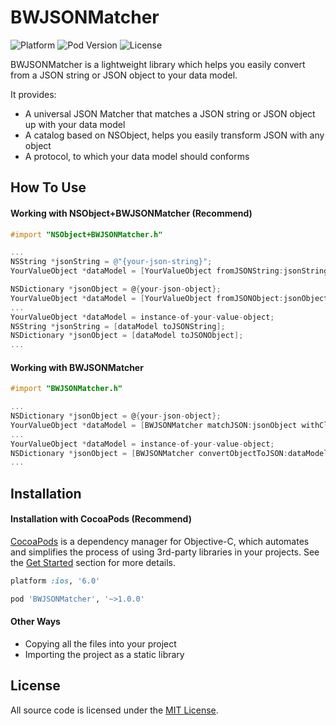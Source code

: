BWJSONMatcher
=========
![Platform](https://img.shields.io/badge/platform-iOS-brightgreen.svg)
![Pod Version](https://img.shields.io/badge/pod-v1.0.0-orange.svg)
![License](https://img.shields.io/badge/license-MIT-blue.svg)

BWJSONMatcher is a lightweight library which helps you easily convert from a JSON string or JSON object to your data model.

It provides:

- A universal JSON Matcher that matches a JSON string or JSON object up with your data model
- A catalog based on NSObject, helps you easily transform JSON with any object
- A protocol, to which your data model should conforms

How To Use
----------
#### Working with NSObject+BWJSONMatcher (Recommend)
```objective-c
#import "NSObject+BWJSONMatcher.h"

...
NSString *jsonString = @"{your-json-string}";
YourValueObject *dataModel = [YourValueObject fromJSONString:jsonString];

NSDictionary *jsonObject = @{your-json-object};
YourValueObject *dataModel = [YourValueObject fromJSONObject:jsonObject];
...
YourValueObject *dataModel = instance-of-your-value-object;
NSString *jsonString = [dataModel toJSONString];
NSDictionary *jsonObject = [dataModel toJSONObject];
...

```

#### Working with BWJSONMatcher
```objective-c
#import "BWJSONMatcher.h"

...
NSDictionary *jsonObject = @{your-json-object};
YourValueObject *dataModel = [BWJSONMatcher matchJSON:jsonObject withClass:[YourValueObject class]];
...
YourValueObject *dataModel = instance-of-your-value-object;
NSDictionary *jsonObject = [BWJSONMatcher convertObjectToJSON:dataModel];
...

```

Installation
------------
#### Installation with CocoaPods (Recommend)

[CocoaPods](http://cocoapods.org/) is a dependency manager for Objective-C, which automates and simplifies the process of using 3rd-party libraries in your projects. See the [Get Started](http://cocoapods.org/#get_started) section for more details.

```ruby
platform :ios, '6.0'

pod 'BWJSONMatcher', '~>1.0.0'
```

#### Other Ways
- Copying all the files into your project
- Importing the project as a static library

License
-------------------
All source code is licensed under the [MIT License](https://github.com/BurrowsWang/BWJSONMatcher/blob/master/LICENSE).
